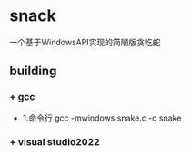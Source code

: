 # snack
一个基于WindowsAPI实现的简陋版贪吃蛇

## building
### + gcc
- 1.命令行 gcc -mwindows snake.c -o snake
### + visual studio2022

